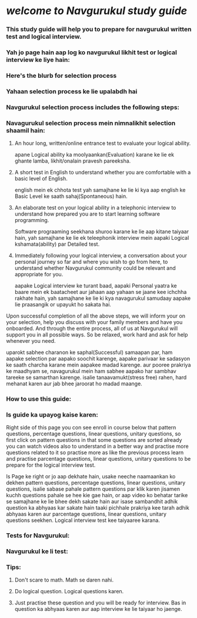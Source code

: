 #                             ***welcome to Navgurukul study guide***
###  This study guide will help you to prepare for navgurukul written test and logical interview.
### Yah jo page hain aap log ko navgurukul likhit test or logical interview ke liye hain:

### Here's the blurb for selection process
### Yahaan selection process ke lie upalabdh hai
### Navgurukul selection process includes the following steps:
### Navagurukul selection process mein nimnalikhit selection shaamil hain:

1.	An hour long, written/online entrance test to evaluate your logical ability.

      apane Logical ability ka moolyaankan(Evaluation) karane ke lie ek ghante lamba, likhit/onalain pravesh pareeksha.

2.	A short test in English to understand whether you are comfortable with a basic level of English.

      english mein ek chhota test yah samajhane ke lie ki kya aap english ke Basic Level ke saath sahaj(Spontaneous) hain.

3.	An elaborate test on your logical ability in a telephonic interview to understand how prepared you are to start learning software        programming.

      Software prograaming seekhana shuroo karane ke lie aap kitane taiyaar hain, yah samajhane ke lie ek teleephonik interview mein           aapaki Logical kshamata(ability) par Detailed test.


4.	Immediately following your logical interview, a conversation about your personal journey so far and where you wish to go from here,      to understand whether Navgurukul community could be relevant and appropriate for you.

      aapake Logical interview ke turant baad, aapaki Personal yaatra ke baare mein ek baatacheet aur jahaan aap yahaan se jaane kee           ichchha rakhate hain, yah samajhane ke lie ki kya navagurukul samudaay aapake lie praasangik or upayukt ho sakata hai.
 

Upon successful completion of all the above steps, we will inform your on your selection, help you discuss with your family members and have you onboarded. And through the entire process, all of us at Navgurukul will support you in all possible ways. So be relaxed, work hard and ask for help whenever you need.

uparokt sabhee charanon ke saphal(Successful) samaapan par, ham aapake selection par aapako soochit karenge, aapake parivaar ke sadasyon ke saath charcha karane mein aapakee madad karenge. aur pooree prakriya ke maadhyam se, navagurukul mein ham sabhee aapako har sambhav tareeke se samarthan karenge. isalie tanaavamukt(stress free) rahen, hard mehanat karen aur jab bhee jaroorat ho madad maange.


### How to use this guide:
### Is guide ka upayog kaise karen:

Right side of this page you con see enroll in course below that pattern questions, percentage questions, linear questions, unitary questions, so first click on pattern questions in that some questions are sorted already you can watch videos also to understand in a better way and practise more questions related to it so practise more as like the previous process learn and practise parcentage questions, linear questions, unitary questions to be prepare for the logical interview test.

Is Page ke right or jo aap dekhate hain, usake neeche naamaankan ko dekhen pattern questions, percentage questions, linear questions, unitary questions, isalie sabase pahale pattern questions par klik karen jisamen kuchh questions pahale se hee kie gae hain, or aap video ko behatar tarike se samajhane ke lie bhee dekh sakate hain aur isase sambandhit adhik question ka abhyaas kar sakate hain taaki pichhale prakriya kee tarah adhik abhyaas karen aur parcentage questions, linear questions, unitary questions seekhen. Logical interview test kee taiyaaree karana.

### Tests for Navgurukul:
### Navgurukul ke li test:

### Tips: 

1. Don't scare to math.
   Math se daren nahi.
  
2. Do logical question.
   Logical questions karen.
   
3. Just practise these question and you will be ready for interview.
   Bas in question ka abhyaas karen aur aap interview ke lie taiyaar ho jaenge.
